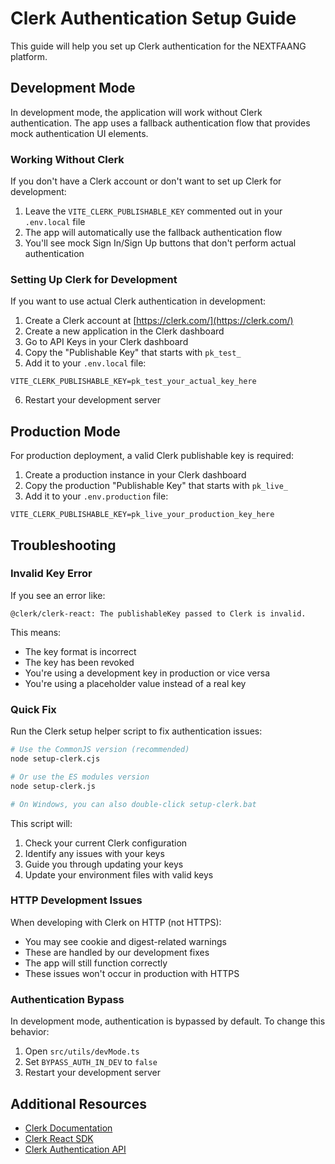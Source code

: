# Clerk Authentication Setup Guide

This guide will help you set up Clerk authentication for the NEXTFAANG platform.

## Development Mode

In development mode, the application will work without Clerk authentication. The app uses a fallback authentication flow that provides mock authentication UI elements.

### Working Without Clerk

If you don't have a Clerk account or don't want to set up Clerk for development:

1. Leave the `VITE_CLERK_PUBLISHABLE_KEY` commented out in your `.env.local` file
2. The app will automatically use the fallback authentication flow
3. You'll see mock Sign In/Sign Up buttons that don't perform actual authentication

### Setting Up Clerk for Development

If you want to use actual Clerk authentication in development:

1. Create a Clerk account at [https://clerk.com/](https://clerk.com/)
2. Create a new application in the Clerk dashboard
3. Go to API Keys in your Clerk dashboard
4. Copy the "Publishable Key" that starts with `pk_test_`
5. Add it to your `.env.local` file:

```
VITE_CLERK_PUBLISHABLE_KEY=pk_test_your_actual_key_here
```

6. Restart your development server

## Production Mode

For production deployment, a valid Clerk publishable key is required:

1. Create a production instance in your Clerk dashboard
2. Copy the production "Publishable Key" that starts with `pk_live_`
3. Add it to your `.env.production` file:

```
VITE_CLERK_PUBLISHABLE_KEY=pk_live_your_production_key_here
```

## Troubleshooting

### Invalid Key Error

If you see an error like:

```
@clerk/clerk-react: The publishableKey passed to Clerk is invalid.
```

This means:
- The key format is incorrect
- The key has been revoked
- You're using a development key in production or vice versa
- You're using a placeholder value instead of a real key

### Quick Fix

Run the Clerk setup helper script to fix authentication issues:

```bash
# Use the CommonJS version (recommended)
node setup-clerk.cjs

# Or use the ES modules version
node setup-clerk.js

# On Windows, you can also double-click setup-clerk.bat
```

This script will:
1. Check your current Clerk configuration
2. Identify any issues with your keys
3. Guide you through updating your keys
4. Update your environment files with valid keys

### HTTP Development Issues

When developing with Clerk on HTTP (not HTTPS):
- You may see cookie and digest-related warnings
- These are handled by our development fixes
- The app will still function correctly
- These issues won't occur in production with HTTPS

### Authentication Bypass

In development mode, authentication is bypassed by default. To change this behavior:
1. Open `src/utils/devMode.ts`
2. Set `BYPASS_AUTH_IN_DEV` to `false`
3. Restart your development server

## Additional Resources

- [Clerk Documentation](https://clerk.com/docs)
- [Clerk React SDK](https://clerk.com/docs/references/react/overview)
- [Clerk Authentication API](https://clerk.com/docs/references/backend/overview)